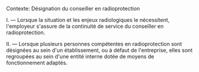 Contexte: Désignation du conseiller en radioprotection

I. — Lorsque la situation et les enjeux radiologiques le nécessitent, l'employeur s'assure de la continuité de service du conseiller en radioprotection.

II. — Lorsque plusieurs personnes compétentes en radioprotection sont désignées au sein d'un établissement, ou à défaut de l'entreprise, elles sont regroupées au sein d'une entité interne dotée de moyens de fonctionnement adaptés.